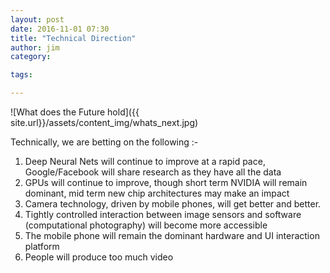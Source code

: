 ```yaml
---
layout: post
date: 2016-11-01 07:30
title: "Technical Direction"
author: jim
category:

tags:

---
```



![What does the Future hold]({{ site.url}}/assets/content_img/whats_next.jpg)


Technically, we are betting on the following :-
1. Deep Neural Nets will continue to improve at a rapid pace, Google/Facebook will share research as they have all the data
2. GPUs will continue to improve, though short term NVIDIA will remain dominant, mid term new chip architectures may make an impact
3. Camera technology, driven by mobile phones, will get better and better. 
4. Tightly controlled interaction between image sensors and software (computational photography) will become more accessible
5. The mobile phone will remain the dominant hardware and UI interaction platform
6. People will produce too much video


